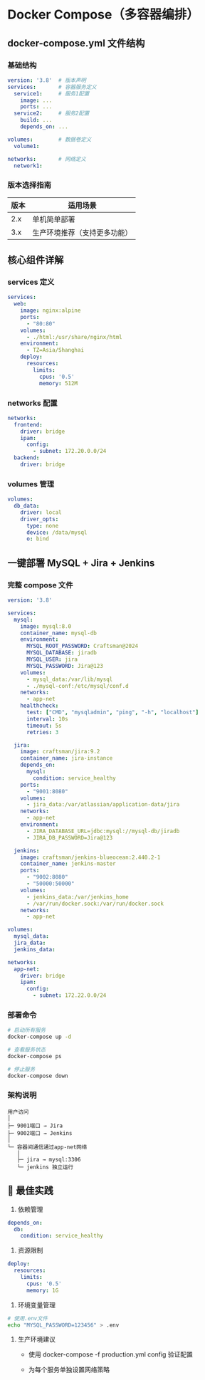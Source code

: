 # Docker Compose（多容器编排）

## docker-compose.yml 文件结构

### **基础结构**

```yaml
version: '3.8'  # 版本声明
services:       # 容器服务定义
  service1:     # 服务1配置
    image: ...
    ports: ...
  service2:     # 服务2配置
    build: ...
    depends_on: ...

volumes:        # 数据卷定义
  volume1:

networks:       # 网络定义
  network1:

```

### **版本选择指南**

| 版本 | 适用场景 | 
| -- | -- |
| 2.x | 单机简单部署 | 
| 3.x | 生产环境推荐（支持更多功能） | 


## 核心组件详解

### services 定义

```yaml
services:
  web:
    image: nginx:alpine
    ports:
      - "80:80"
    volumes:
      - ./html:/usr/share/nginx/html
    environment:
      - TZ=Asia/Shanghai
    deploy:
      resources:
        limits:
          cpus: '0.5'
          memory: 512M

```

### networks 配置

```yaml
networks:
  frontend:
    driver: bridge
    ipam:
      config:
        - subnet: 172.20.0.0/24
  backend:
    driver: bridge

```

### volumes 管理

```yaml
volumes:
  db_data:
    driver: local
    driver_opts:
      type: none
      device: /data/mysql
      o: bind

```

## 一键部署 MySQL + Jira + Jenkins

### **完整 compose 文件**

```yaml
version: '3.8'

services:
  mysql:
    image: mysql:8.0
    container_name: mysql-db
    environment:
      MYSQL_ROOT_PASSWORD: Craftsman@2024
      MYSQL_DATABASE: jiradb
      MYSQL_USER: jira
      MYSQL_PASSWORD: Jira@123
    volumes:
      - mysql_data:/var/lib/mysql
      - ./mysql-conf:/etc/mysql/conf.d
    networks:
      - app-net
    healthcheck:
      test: ["CMD", "mysqladmin", "ping", "-h", "localhost"]
      interval: 10s
      timeout: 5s
      retries: 3

  jira:
    image: craftsman/jira:9.2
    container_name: jira-instance
    depends_on:
      mysql:
        condition: service_healthy
    ports:
      - "9001:8080"
    volumes:
      - jira_data:/var/atlassian/application-data/jira
    networks:
      - app-net
    environment:
      - JIRA_DATABASE_URL=jdbc:mysql://mysql-db/jiradb
      - JIRA_DB_PASSWORD=Jira@123

  jenkins:
    image: craftsman/jenkins-blueocean:2.440.2-1
    container_name: jenkins-master
    ports:
      - "9002:8080"
      - "50000:50000"
    volumes:
      - jenkins_data:/var/jenkins_home
      - /var/run/docker.sock:/var/run/docker.sock
    networks:
      - app-net

volumes:
  mysql_data:
  jira_data:
  jenkins_data:

networks:
  app-net:
    driver: bridge
    ipam:
      config:
        - subnet: 172.22.0.0/24

```

### **部署命令**

```bash
# 启动所有服务
docker-compose up -d

# 查看服务状态
docker-compose ps

# 停止服务
docker-compose down

```

### **架构说明**

```
用户访问
│
├─ 9001端口 → Jira
├─ 9002端口 → Jenkins
│
└─ 容器间通信通过app-net网络
   │
   ├─ jira → mysql:3306
   └─ jenkins 独立运行

```

## **🔹 最佳实践**

1. 依赖管理

```yaml
depends_on:
  db:
    condition: service_healthy

```

1. 资源限制

```yaml
deploy:
  resources:
    limits:
      cpus: '0.5'
      memory: 1G

```

1. 环境变量管理

```bash
# 使用.env文件
echo "MYSQL_PASSWORD=123456" > .env

```

1. 生产环境建议

	- 使用 docker-compose -f production.yml config 验证配置

	- 为每个服务单独设置网络策略